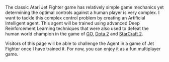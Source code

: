 The classic Atari Jet Fighter game has relatively simple game mechanics yet determining the optimal controls against a human player is very complex. I want to tackle this complex control problem by creating an Artificial Intelligent agent. This agent will be trained using advanced Deep Reinforcement Learning techniques that were also used to defeat the human world champion in the game of [GO](https://www.nature.com/articles/nature24270), [Dota 2](https://arxiv.org/abs/1912.06680) and [StarCraft 2](https://www.nature.com/articles/s41586-019-1724-z).

Visitors of this page will be able to challenge the Agent in a game of Jet Fighter once I have trained it. For now, you can enjoy it as a fun multiplayer game.
